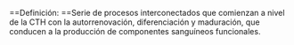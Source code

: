 ==Definición: ==Serie de procesos interconectados que comienzan a nivel de la CTH con la autorrenovación, diferenciación y maduración, que conducen a la producción de componentes sanguíneos funcionales.
